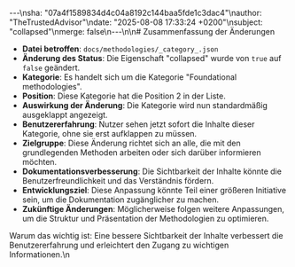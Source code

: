 ---\nsha: "07a4f1589834d4c04a8192c144baa5fde1c3dac4"\nauthor: "TheTrustedAdvisor"\ndate: "2025-08-08 17:33:24 +0200"\nsubject: "collapsed"\nmerge: false\n---\n\n# Zusammenfassung der Änderungen

- **Datei betroffen**: `docs/methodologies/_category_.json`
- **Änderung des Status**: Die Eigenschaft "collapsed" wurde von `true` auf `false` geändert.
- **Kategorie**: Es handelt sich um die Kategorie "Foundational methodologies".
- **Position**: Diese Kategorie hat die Position 2 in der Liste.
- **Auswirkung der Änderung**: Die Kategorie wird nun standardmäßig ausgeklappt angezeigt.
- **Benutzererfahrung**: Nutzer sehen jetzt sofort die Inhalte dieser Kategorie, ohne sie erst aufklappen zu müssen.
- **Zielgruppe**: Diese Änderung richtet sich an alle, die mit den grundlegenden Methoden arbeiten oder sich darüber informieren möchten.
- **Dokumentationsverbesserung**: Die Sichtbarkeit der Inhalte könnte die Benutzerfreundlichkeit und das Verständnis fördern.
- **Entwicklungsziel**: Diese Anpassung könnte Teil einer größeren Initiative sein, um die Dokumentation zugänglicher zu machen.
- **Zukünftige Änderungen**: Möglicherweise folgen weitere Anpassungen, um die Struktur und Präsentation der Methodologien zu optimieren.

Warum das wichtig ist: Eine bessere Sichtbarkeit der Inhalte verbessert die Benutzererfahrung und erleichtert den Zugang zu wichtigen Informationen.\n